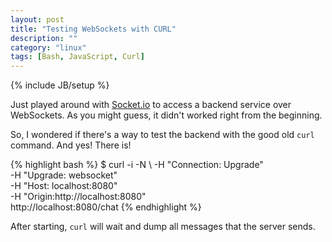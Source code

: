 ```yaml
---
layout: post
title: "Testing WebSockets with CURL"
description: ""
category: "linux"
tags: [Bash, JavaScript, Curl]
---
```

{% include JB/setup %}

[Socket.io]: http://socket.io/

Just played around with [Socket.io] to access a backend service over WebSockets. As you might guess, it didn't worked right from the beginning.

So, I wondered if there's a way to test the backend with the good old `curl` command. And yes! There is!

{% highlight bash %}
$ curl -i -N \ 
	-H "Connection: Upgrade" \
	-H "Upgrade: websocket" \
	-H "Host: localhost:8080" \
	-H "Origin:http://localhost:8080" \
	http://localhost:8080/chat
{% endhighlight %}

After starting, `curl` will wait and dump all messages that the server sends.
